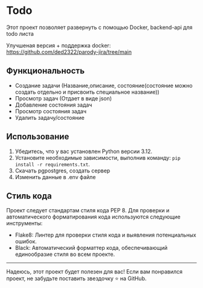 # Todo
Этот проект позволяет развернуть с помощью Docker, backend-api для todo листа

Улучшеная версия + поддержка docker: https://github.com/ded2322/parody-jira/tree/main


## Функциональность
- Создание задачи (Название,описание, состояние(состояние можно создать отдельно и присвоить специальное название))
- Просмотр задач (Отдает в виде json)
- Добавление состояния задач
- Просмотр состояния задач
- Удалить задачу/состояние

## Использование
1. Убедитесь, что у вас установлен Python версии 3.12.
2. Установите необходимые зависимости, выполнив команду: `pip install -r requirements.txt`.
3. Скачать pgpostgres, создать сервер
4. Изменить данные в .env файле

## Стиль кода

Проект следует стандартам стиля кода PEP 8. Для проверки и автоматического форматирования кода используются следующие инструменты:

- Flake8: Линтер для проверки стиля кода и выявления потенциальных ошибок.
- Black: Автоматический форматтер кода, обеспечивающий единообразие стиля во всем проекте.

----
Надеюсь, этот проект будет полезен для вас! Если вам понравился проект, не забудьте поставить звездочку ⭐️ на GitHub.
